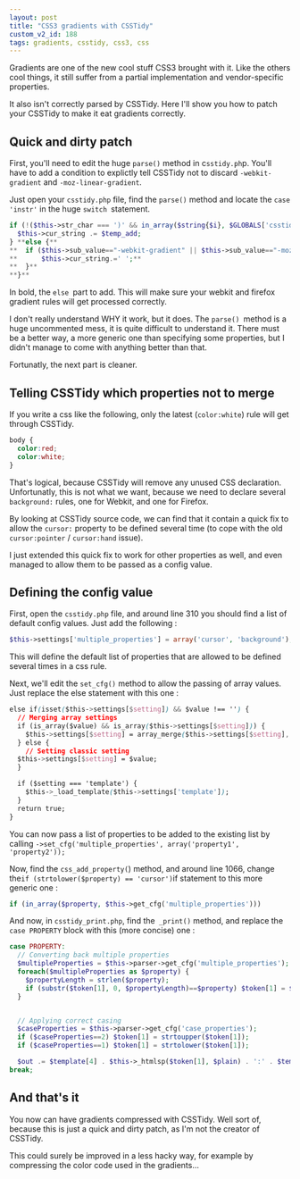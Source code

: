 ```yaml
---
layout: post
title: "CSS3 gradients with CSSTidy"
custom_v2_id: 188
tags: gradients, csstidy, css3, css
---
```


Gradients are one of the new cool stuff CSS3 brought with it. Like the others
cool things, it still suffer from a partial implementation and vendor-specific
properties.

It also isn't correctly parsed by CSSTidy. Here I'll show you how to patch
your CSSTidy to make it eat gradients correctly.

## Quick and dirty patch

First, you'll need to edit the huge `parse()` method in c`sstidy.ph`p. You'll
have to add a condition to explictly tell CSSTidy not to discard `-webkit-
gradient` and `-moz-linear-gradient`.

Just open your `csstidy.php` file, find the `parse()` method and locate the
`case 'instr'` in the huge `switch `statement.


```php
if (!($this->str_char === ')' && in_array($string{$i}, $GLOBALS['csstidy']['whitespace']) && !$this->str_in_str)) {
  $this->cur_string .= $temp_add;
} **else {**
**	if ($this->sub_value=="-webkit-gradient" || $this->sub_value=="-moz-linear-gradient") {**
**		$this->cur_string.=' ';**
**	}**
**}**
```

In bold, the `else `part to add. This will make sure your webkit and firefox
gradient rules will get processed correctly.

I don't really understand WHY it work, but it does. The `parse() `method is a
huge uncommented mess, it is quite difficult to understand it. There must be a
better way, a more generic one than specifying some properties, but I didn't
manage to come with anything better than that.

Fortunatly, the next part is cleaner.

## Telling CSSTidy which properties not to merge

If you write a css like the following, only the latest (`color:white`) rule
will get through CSSTidy.


```css
body {
  color:red;
  color:white;
}
```

That's logical, because CSSTidy will remove any unused CSS declaration.
Unfortunatly, this is not what we want, because we need to declare several
`background:` rules, one for Webkit, and one for Firefox.

By looking at CSSTidy source code, we can find that it contain a quick fix to
allow the `cursor:` property to be defined several time (to cope with the old
`cursor:pointer` / `cursor:hand` issue).

I just extended this quick fix to work for other properties as well, and even
managed to allow them to be passed as a config value.

## Defining the config value

First, open the `csstidy.php` file, and around line 310 you should find a list
of default config values. Just add the following :


```php
$this->settings['multiple_properties'] = array('cursor', 'background');
```

This will define the default list of properties that are allowed to be defined
several times in a css rule.

Next, we'll edit the `set_cfg()` method to allow the passing of array values.
Just replace the else statement with this one :


```css
else if(isset($this->settings[$setting]) && $value !== '') {
  // Merging array settings
  if (is_array($value) && is_array($this->settings[$setting])) {
    $this->settings[$setting] = array_merge($this->settings[$setting], $value);
  } else {
    // Setting classic setting
  $this->settings[$setting] = $value;
  }

  if ($setting === 'template') {
    $this->_load_template($this->settings['template']);
  }
  return true;
}
```


You can now pass a list of properties to be added to the existing list by
calling `->set_cfg('multiple_properties', array('property1', 'property2'));`

Now, find the `css_add_property(`) method, and around line 1066, change the`
if (strtolower($property) == 'cursor') `if statement to this more generic one
:


```php
if (in_array($property, $this->get_cfg('multiple_properties')))
```

And now, in `csstidy_print.php`, find the` _print()` method, and replace the
`case PROPERTY` block with this (more concise) one :


```php
case PROPERTY:
  // Converting back multiple properties
  $multipleProperties = $this->parser->get_cfg('multiple_properties');
  foreach($multipleProperties as $property) {
    $propertyLength = strlen($property);
    if (substr($token[1], 0, $propertyLength)==$property) $token[1] = $property;
  }


  // Applying correct casing
  $caseProperties = $this->parser->get_cfg('case_properties');
  if ($caseProperties==2) $token[1] = strtoupper($token[1]);
  if ($caseProperties==1) $token[1] = strtolower($token[1]);

  $out .= $template[4] . $this->_htmlsp($token[1], $plain) . ':' . $template[5];
break;
```


## And that's it

You now can have gradients compressed with CSSTidy. Well sort of, because this
is just a quick and dirty patch, as I'm not the creator of CSSTidy.

This could surely be improved in a less hacky way, for example by compressing
the color code used in the gradients...
